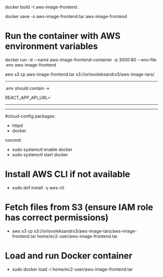 docker build -t aws-image-frontend .

docker save -o aws-image-frontend.tar aws-image-frontend

# Run the container with AWS environment variables
docker run -d --name aws-image-frontend-container -p 3000:80 --env-file .env aws-image-frontend

aws s3 cp aws-image-frontend.tar s3://orlovoleksandrs3/aws-image-tars/

****************
.env should contain ->

REACT_APP_API_URL=
****************

****************
#cloud-config
packages:
- httpd
- docker

runcmd:
- sudo systemctl enable docker
- sudo systemctl start docker

# Install AWS CLI if not available
- sudo dnf install -y aws-cli

# Fetch files from S3 (ensure IAM role has correct permissions)
- aws s3 cp s3://orlovoleksandrs3/aws-image-tars/aws-image-frontend.tar home/ec2-user/aws-image-frontend.tar

# Load and run Docker container
- sudo docker load -i home/ec2-user/aws-image-frontend.tar
